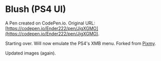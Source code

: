 # Blush (PS4 UI)

A Pen created on CodePen.io. Original URL: [https://codepen.io/Ender222/pen/JjgXGMO](https://codepen.io/Ender222/pen/JjgXGMO).

Starting over. Will now emulate the PS4's XMB menu. Forked from [Pixmy](https://codepen.io/Pixmy).

Updated images (again).